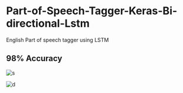 # Part-of-Speech-Tagger-Keras-Bi-directional-Lstm
English Part of speech tagger using LSTM

## 98% Accuracy
![s](https://nlpforhackers.io/wp-content/uploads/2016/08/Intro-POS-Tagging.png)

![d](https://ars.els-cdn.com/content/image/1-s2.0-S0010482518300738-gr3.jpg)
